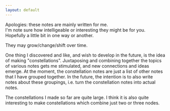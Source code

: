 ```yaml
---
layout: default
---
```



Apologies: these notes are mainly written for me.  
I'm note sure how intelligeable or interesting they might be for you. Hopefully a little bit in one way or another. 

They may grow/change/shift over time. 

One thing I discovered and like, and wish to develop in the future, is the idea of making "constellations". Juxtaposing and combining together the topics of various notes gets me stimulated, and new connections and ideas emerge. At the moment, the constellation notes are just a list of other notes that I have  grouped together. In the future, the intention is to also write notes about these groupings, i.e. turn the constellation notes into actual notes. 

The constellations I made so far are quite large. I think it is also quite interesting to make constellations which combine just two or three nodes.

